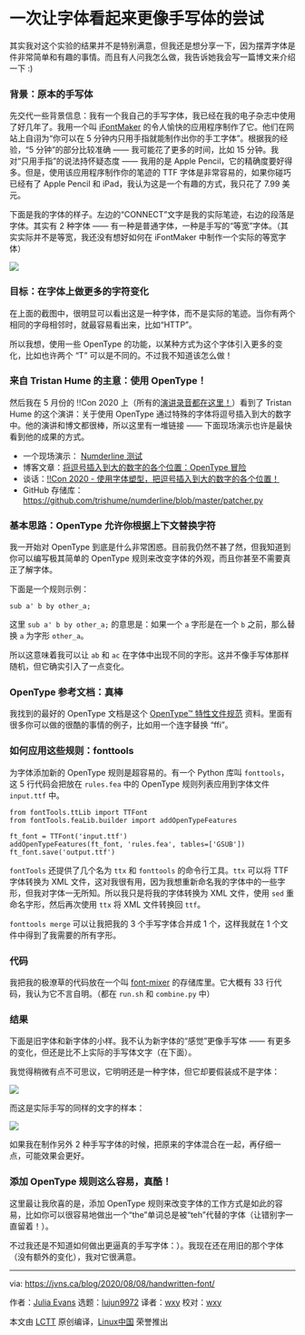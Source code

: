 [#]: collector: (lujun9972)
[#]: translator: (wxy)
[#]: reviewer: (wxy)
[#]: publisher: ( )
[#]: url: ( )
[#]: subject: (An attempt to make a font look more handwritten)
[#]: via: (https://jvns.ca/blog/2020/08/08/handwritten-font/)
[#]: author: (Julia Evans https://jvns.ca/)

一次让字体看起来更像手写体的尝试
======

其实我对这个实验的结果并不是特别满意，但我还是想分享一下，因为摆弄字体是件非常简单和有趣的事情。而且有人问我怎么做，我告诉她我会写一篇博文来介绍一下 :)

### 背景：原本的手写体

先交代一些背景信息：我有一个我自己的手写字体，我已经在我的电子杂志中使用了好几年了。我用一个叫 [iFontMaker][1] 的令人愉快的应用程序制作了它。他们在网站上自诩为“你可以在 5 分钟内只用手指就能制作出你的手工字体”。根据我的经验，“5 分钟”的部分比较准确 —— 我可能花了更多的时间，比如 15 分钟。我对“只用手指”的说法持怀疑态度 —— 我用的是 Apple Pencil，它的精确度要好得多。但是，使用该应用程序制作你的笔迹的 TTF 字体是非常容易的，如果你碰巧已经有了 Apple Pencil 和 iPad，我认为这是一个有趣的方式，我只花了 7.99 美元。

下面是我的字体的样子。左边的“CONNECT”文字是我的实际笔迹，右边的段落是字体。其实有 2 种字体 —— 有一种是普通字体，一种是手写的“等宽”字体。（其实实际并不是等宽，我还没有想好如何在 iFontMaker 中制作一个实际的等宽字体）

![][2]

### 目标：在字体上做更多的字符变化

在上面的截图中，很明显可以看出这是一种字体，而不是实际的笔迹。当你有两个相同的字母相邻时，就最容易看出来，比如“HTTP”。

所以我想，使用一些 OpenType 的功能，以某种方式为这个字体引入更多的变化，比如也许两个 “T” 可以是不同的。不过我不知道该怎么做！

### 来自 Tristan Hume 的主意：使用 OpenType！

然后我在 5 月份的 !!Con 2020 上（所有的[演讲录音都在这里！][3]）看到了 Tristan Hume 的这个演讲：关于使用 OpenType 通过特殊的字体将逗号插入到大的数字中。他的演讲和博文都很棒，所以这里有一堆链接 —— 下面现场演示也许是最快看到他的成果的方式。

  * 一个现场演示： [Numderline 测试][4]
  * 博客文章：[将逗号插入到大的数字的各个位置：OpenType 冒险][5]
  * 谈话：[!!Con 2020 - 使用字体塑型，把逗号插入到大的数字的各个位置！][6]
  * GitHub 存储库： https://github.com/trishume/numderline/blob/master/patcher.py

### 基本思路：OpenType 允许你根据上下文替换字符

我一开始对 OpenType 到底是什么非常困惑。目前我仍然不甚了然，但我知道到你可以编写极其简单的 OpenType 规则来改变字体的外观，而且你甚至不需要真正了解字体。

下面是一个规则示例：

```
sub a' b by other_a;
```

这里 `sub a' b by other_a;` 的意思是：如果一个 `a` 字形是在一个 `b` 之前，那么替换 `a` 为字形 `other_a`。

所以这意味着我可以让 `ab` 和 `ac` 在字体中出现不同的字形。这并不像手写体那样随机，但它确实引入了一点变化。

### OpenType 参考文档：真棒

我找到的最好的 OpenType 文档是这个 [OpenType™ 特性文件规范][7] 资料。里面有很多你可以做的很酷的事情的例子，比如用一个连字替换 “ffi”。

### 如何应用这些规则：fonttools

为字体添加新的 OpenType 规则是超容易的。有一个 Python 库叫 `fonttools`，这 5 行代码会把放在 `rules.fea` 中的 OpenType 规则列表应用到字体文件 `input.ttf` 中。
 
```
from fontTools.ttLib import TTFont
from fontTools.feaLib.builder import addOpenTypeFeatures

ft_font = TTFont('input.ttf')
addOpenTypeFeatures(ft_font, 'rules.fea', tables=['GSUB'])
ft_font.save('output.ttf')
```

`fontTools` 还提供了几个名为 `ttx` 和 `fonttools` 的命令行工具。`ttx` 可以将 TTF 字体转换为 XML 文件，这对我很有用，因为我想重新命名我的字体中的一些字形，但我对字体一无所知。所以我只是将我的字体转换为 XML 文件，使用 `sed` 重命名字形，然后再次使用 `ttx` 将 XML 文件转换回 `ttf`。

`fonttools merge` 可以让我把我的 3 个手写字体合并成 1 个，这样我就在 1 个文件中得到了我需要的所有字形。

### 代码

我把我的极潦草的代码放在一个叫 [font-mixer][8] 的存储库里。它大概有 33 行代码，我认为它不言自明。（都在 `run.sh` 和 `combine.py` 中）

### 结果

下面是旧字体和新字体的小样。我不认为新字体的“感觉”更像手写体 —— 有更多的变化，但还是比不上实际的手写体文字（在下面）。

我觉得稍微有点不可思议，它明明还是一种字体，但它却要假装成不是字体：

![][9]

而这是实际手写的同样的文字的样本：

![][10]

如果我在制作另外 2 种手写字体的时候，把原来的字体混合在一起，再仔细一点，可能效果会更好。

### 添加 OpenType 规则这么容易，真酷！

这里最让我欣喜的是，添加 OpenType 规则来改变字体的工作方式是如此的容易，比如你可以很容易地做出一个“the”单词总是被“teh”代替的字体（让错别字一直留着！）。

不过我还是不知道如何做出更逼真的手写字体：）。我现在还在用旧的那个字体（没有额外的变化），我对它很满意。

--------------------------------------------------------------------------------

via: https://jvns.ca/blog/2020/08/08/handwritten-font/

作者：[Julia Evans][a]
选题：[lujun9972][b]
译者：[wxy](https://github.com/wxy)
校对：[wxy](https://github.com/wxy)

本文由 [LCTT](https://github.com/LCTT/TranslateProject) 原创编译，[Linux中国](https://linux.cn/) 荣誉推出

[a]: https://jvns.ca/
[b]: https://github.com/lujun9972
[1]: https://2ttf.com/
[2]: https://jvns.ca/images/font-sample-connect.png
[3]: http://bangbangcon.com/recordings.html
[4]: https://thume.ca/numderline/
[5]: https://blog.janestreet.com/commas-in-big-numbers-everywhere/
[6]: https://www.youtube.com/watch?v=Biqm9ndNyC8
[7]: https://adobe-type-tools.github.io/afdko/OpenTypeFeatureFileSpecification.html
[8]: https://github.com/jvns/font-mixer/
[9]: https://jvns.ca/images/font-mixer-comparison.png
[10]: https://jvns.ca/images/handwriting-sample.jpeg

